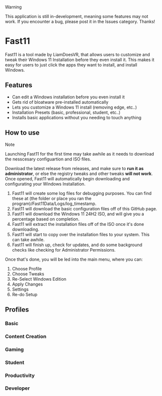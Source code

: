 > [!WARNING]
> This application is still in-development, meaning some features may not work. If you encounter a bug, please post it in the Issues category. Thanks!

# Fast11

Fast11 is a tool made by LiamDoesVR, that allows users to customize and tweak their Windows 11 Installation before they even install it. This makes it easy for users to just click the apps they want to install, and install Windows.


## Features

- Can edit a Windows installation before you even install it
- Gets rid of bloatware pre-installed automatically
- Lets you customize a Windows 11 install (removing edge, etc..)
- Installation Presets (basic, professional, student, etc..)
- Installs basic applications without you needing to touch anything



## How to use
> [!NOTE]
> Launching Fast11 for the first time may take awhile as it needs to download the nesscesary configuartion and ISO files.

Download the latest release from releases, and make sure to **run it as administrator**, or else the registry tweaks and other tweaks **will not work**. Once opened, Fast11 will automatically begin downloading and configurating your Windows Installation.

  1. Fast11 will create some log files for debugging purposes. You can find these at (the folder or place you ran the program)/Fast11Data/Logs/log_timestamp.
  2. Fast11 will download the basic configuration files off of this GitHub page.
  3. Fast11 will download the Windows 11 24H2 ISO, and will give you a percentage based on completion.
  4. Fast11 will extract the installation files off of the ISO once it's done downloading.
  5. Fast11 will start to copy over the installation files to your system. This can take awhile.
  6. Fast11 will finish up, check for updates, and do some background checks like checking for Administrator Permissions.

Once that's done, you will be led into the main menu, where you can:

  1. Choose Profile
  2. Choose Tweaks
  3. Re-Select Windows Edition
  4. Apply Changes
  5. Settings
  6. Re-do Setup

## Profiles

### Basic

### Content Creation

### Gaming

### Student

### Productivity

### Developer

